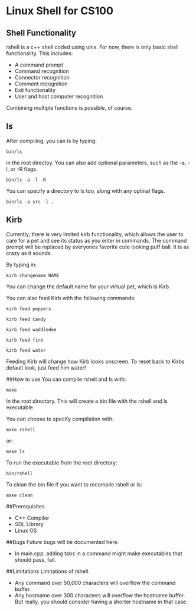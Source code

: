 # Linux Shell for CS100
## Shell Functionality

rshell is a c++ shell coded using unix. For now, there is only basic shell functionality. This includes:

* A command prompt
* Command recognition
* Connector recognition
* Comment recognition
* Exit functionality
* User and host computer recognition

Combining multiple functions is possible, of course.

## ls
After compiling, you can ls by typing:

``bin/ls``

in the root directoy. You can also add optional parameters, such as the -a, -l, or -R flags. 

``bin/ls -a -l -R``

You can specify a directory to ls too, along with any optinal flags.

``bin/ls -a src -l .``

## Kirb
Currently, there is very limited kirb functionality, which allows the user to care for a pet and see its status as you enter in commands. 
The command prompt will be replaced by everyones favorite cute looking puff ball.
It is as crazy as it sounds.

By typing in:

``kirb changename NAME``

You can change the default name for your virtual pet, which is Kirb.

You can also feed Kirb with the following commands:

``kirb feed peppers``

``kirb feed candy``

``kirb feed waddledee``

``kirb feed fire``

``kirb feed water``

Feeding Kirb will change how Kirb looks onscreen. To reset back to Kirbs default look, just feed him water!

##How to use
You can compile rshell and ls with:

``make``

In the root directory. This will create a bin file with the rshell and ls executable.

You can choose to specify compilation with:

``make rshell``

or:

``make ls``

To run the executable from the root directory:

``bin/rshell``

To clean the bin file if you want to recompile rshell or ls:

``make clean``

##Prerequisites

* C++ Compiler
* SDL Library
* Linux OS

##Bugs
Future bugs will be documented here.

* In main.cpp. adding tabs in a command might make executables that should pass, fail.

##Limitations
Limitations of rshell.

* Any command over 50,000 characters will overflow the command buffer.
* Any hostname over 300 characters will overflow the hostname buffer.
But really, you should consider having a shorter hostname in that case.
